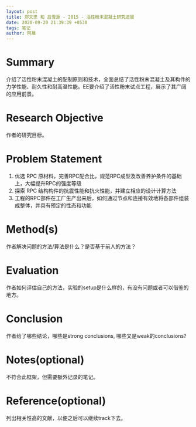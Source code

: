 ```yaml
---
layout: post
title: 郑文忠 和 吕雪源 - 2015 - 活性粉末混凝土研究进展
date: 2020-09-20 21:39:39 +0530
tags: 笔记
author: 阿晨
---
```


# Summary
介绍了活性粉末混凝土的配制原则和技术，全面总结了活性粉末混凝土及其构件的力学性能、耐久性和耐高温性能。EE要介绍了活性粉末试点工程，展示了其广阔的应用前景。
# Research Objective
作者的研究目标。
# Problem Statement
1. 优选 RPC 原材料，完善RPC配合比，规范RPC成型及改善养护条件的基础上，大幅提升RPC的强度等级
2. 探索 RPC 结构构件的抗震性能和抗火性能，并建立相应的设计计算方法
3. 工程的RPC部件在工厂生产出来后，如何通过节点和连接有效地将各部件组装成整体，并具有预定的性态和功能
# Method(s)
作者解决问题的方法/算法是什么？是否基于前人的方法？
# Evaluation
作者如何评估自己的方法，实验的setup是什么样的，有没有问题或者可以借鉴的地方。
# Conclusion
作者给了哪些结论，哪些是strong conclusions, 哪些又是weak的conclusions?
# Notes(optional) 
不符合此框架，但需要额外记录的笔记。
# Reference(optional) 
列出相关性高的文献，以便之后可以继续track下去。

